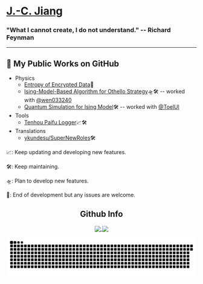 # [J.-C. Jiang](https://github.com/Jim137)

### "What I cannot create, I do not understand." -- Richard Feynman

---

## 🔭 My Public Works on GitHub

* Physics
  * [Entropy of Encrypted Data](https://github.com/Jim137/Entropy)📳
  * [Ising-Model-Based Algorithm for Othello Strategy](https://github.com/Jim137/IMBA_Othello)🛸🛠️ -- worked with [@wen033240](https://github.com/wen033240)
  * [Quantum Simulation for Ising Model](https://github.com/Jim137/QuantumSimulation_IsingModel)🛠️ -- worked with [@ToelUl](https://github.com/ToelUl)
* Tools
  * [Tenhou Paifu Logger](https://github.com/Jim137/Tenhou-Paifu-Logger)📈🛠️
* Translations
  * [ykundesu/SuperNewRoles](https://github.com/ykundesu/SuperNewRoles)🛠️

📈: Keep updating and developing new features.

🛠️: Keep maintaining.

🛸: Plan to develop new features.

📳: End of development but any issues are welcome.

<!-- ## 🔬 My Research Interests

* Quantum Computing
* Superconducting Qubits -->

<h2 align="center">Github Info</h2>
<p align="center">
  <a href="https://github.com/Jim137">
    <img align="center"
         height="150em"
         src="https://github-readme-stats.vercel.app/api?username=Jim137&show_icons=true&include_all_commits=true&count_private=true&theme=apprentice&hide_border=true&bg_color=0D1117" />
  </a>
  <a href="https://github.com/Jim137">
    <img align="center"
         height="150em"
         src="https://github-readme-streak-stats.herokuapp.com/?user=Jim137&theme=black-ice&hide_border=true&stroke=0000&background=0D1117&ring=e05397&fire=e05397&currStreakLabel=e05397" />
  </a>
</p>
<p align="center">
    <img align="center" src="https://github.com/Jim137/Jim137/blob/output/github-contribution-grid-snake.svg"/>
</p>
